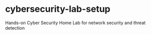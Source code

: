 # cybersecurity-lab-setup
Hands-on Cyber Security Home Lab for network security and threat detection
